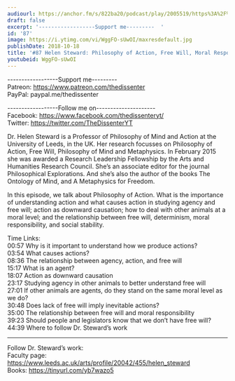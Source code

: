 ```yaml
---
audiourl: https://anchor.fm/s/822ba20/podcast/play/2005519/https%3A%2F%2Fd3ctxlq1ktw2nl.cloudfront.net%2Fproduction%2F2018-11-30%2F7706774-44100-2-2fd4de2a82edb.mp3
draft: false
excerpt: '------------------Support me---------  '
id: '87'
image: https://i.ytimg.com/vi/WggFO-sUwOI/maxresdefault.jpg
publishDate: 2018-10-18
title: '#87 Helen Steward: Philosophy of Action, Free Will, Moral Responsibility'
youtubeid: WggFO-sUwOI
---
```

<div class="timelinks">

------------------Support me---------  
Patreon: https://www.patreon.com/thedissenter  
PayPal: paypal.me/thedissenter

------------------Follow me on---------------------  
Facebook: https://www.facebook.com/thedissenteryt/  
Twitter: https://twitter.com/TheDissenterYT

Dr. Helen Steward is a Professor of Philosophy of Mind and Action at the University of Leeds, in the UK. Her research focusses on Philosophy of Action, Free Will, Philosophy of Mind and Metaphysics. In February 2015 she was awarded a Research Leadership Fellowship by the Arts and Humanities Research Council. She’s an associate editor for the journal Philosophical Explorations. And she’s also the author of the books The Ontology of Mind, and A Metaphysics for Freedom. 

In this episode, we talk about Philosophy of Action. What is the importance of understanding action and what causes action in studying agency and free will; action as downward causation; how to deal with other animals at a moral level; and the relationship between free will, determinism, moral responsibility, and social stability. 

Time Links:  
<time>00:57</time> Why is it important to understand how we produce actions?   
<time>03:54</time> What causes actions?      
<time>08:36</time> The relationship between agency, action, and free will   
<time>15:17</time> What is an agent?  
<time>18:07</time> Action as downward causation  
<time>23:17</time> Studying agency in other animals to better understand free will          
<time>27:01</time> If other animals are agents, do they stand on the same moral level as we do?       
<time>30:48</time> Does lack of free will imply inevitable actions?      
<time>35:00</time> The relationship between free will and moral responsibility  
<time>39:23</time> Should people and legislators know that we don’t have free will?  
<time>44:39</time> Where to follow Dr. Steward’s work

---

Follow Dr. Steward’s work:  
Faculty page: https://www.leeds.ac.uk/arts/profile/20042/455/helen_steward  
Books: https://tinyurl.com/yb7wazo5
</div>

